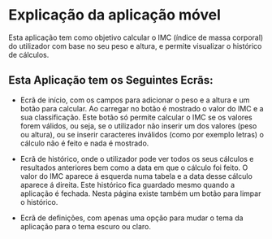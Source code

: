 # Explicação da aplicação móvel

Esta aplicação tem como objetivo calcular o IMC (índice de massa corporal) do utilizador com base no seu peso e altura, e permite visualizar o histórico de cálculos.

## Esta Aplicação tem os Seguintes Ecrãs:

- Ecrã de início, com os campos para adicionar o peso e a altura e um botão para calcular.
Ao carregar no botão é mostrado o valor do IMC e a sua classificação. Este botão só permite calcular o IMC se os valores forem válidos, ou seja, se o utilizador não inserir um dos valores (peso ou altura), ou se inserir caracteres inválidos (como por exemplo letras) o cálculo não é feito e nada é mostrado.

- Ecrã de histórico, onde o utilizador pode ver todos os seus cálculos e resultados anteriores bem como a data em que o cálculo foi feito. O valor do IMC aparece á esquerda numa tabela e a data desse cálculo aparece á direita.
Este histórico fica guardado mesmo quando a aplicação é fechada.
Nesta página existe também um botão para limpar o histórico.

- Ecrã de definições, com apenas uma opção para mudar o tema da aplicação para o tema escuro ou claro.
